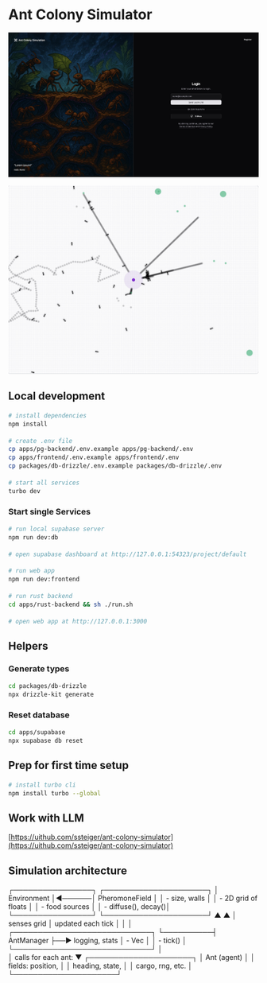 # Ant Colony Simulator

![Ant Colony Simulator Screenshot](apps/frontend/public/screenshots/1.jpg)

![Ant Colony Simulator Screenshot](apps/frontend/public/screenshots/2.jpg)

## Local development

```bash
# install dependencies
npm install

# create .env file
cp apps/pg-backend/.env.example apps/pg-backend/.env
cp apps/frontend/.env.example apps/frontend/.env
cp packages/db-drizzle/.env.example packages/db-drizzle/.env

# start all services
turbo dev
```

### Start single Services

```bash
# run local supabase server
npm run dev:db

# open supabase dashboard at http://127.0.0.1:54323/project/default

# run web app
npm run dev:frontend

# run rust backend
cd apps/rust-backend && sh ./run.sh

# open web app at http://127.0.0.1:3000
```

## Helpers

### Generate types

```bash
cd packages/db-drizzle
npx drizzle-kit generate
```

### Reset database

```bash
cd apps/supabase
npx supabase db reset
```

## Prep for first time setup

```bash
# install turbo cli
npm install turbo --global
```

## Work with LLM

[https://uithub.com/ssteiger/ant-colony-simulator](https://uithub.com/ssteiger/ant-colony-simulator)

## Simulation architecture

┌────────────────┐       ┌─────────────────────┐
│  Environment   │◀──────│  PheromoneField     │
│ - size, walls  │       │ - 2D grid of floats │
│ - food sources │       │ - diffuse(), decay()│
└────────────────┘       └─────────────────────┘
         ▲                         ▲
         │ senses grid             │ updated each tick
         │                         │
         │          ┌────────────────────────────┐
         └──────────┤        AntManager          ├──▶ logging, stats
                    │ - Vec<Ant>                 │
                    │ - tick()                   │
                    └────────────────────────────┘
                              │  
                              │ calls for each ant:
                              ▼
                       ┌─────────────────────┐
                       │   Ant (agent)       │
                       │ fields: position,   │
                       │ heading, state,     │
                       │ cargo, rng, etc.    │
                       └─────────────────────┘
